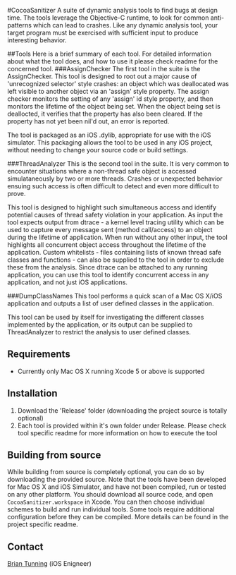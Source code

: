 #CocoaSanitizer
A suite of dynamic analysis tools to find bugs at design time.  The tools leverage the Objective-C runtime, to look for common anti-patterns which can lead to crashes.
Like any dynamic analysis tool, your target program must be exercised with sufficient input to produce interesting behavior.

##Tools
Here is a brief summary of each tool. For detailed information about what the tool does, and how to use it please check readme for the concerned tool.
###AssignChecker
The first tool in the suite is the AssignChecker. This tool is designed to root out a major cause of 'unrecognized selector' style crashes: an object which was deallocated was left visible to another object via an 'assign' style property. The assign checker monitors the setting of any 'assign' id style property, and then monitors the lifetime of the object being set. When the object being set is deallocted, it verifies that the property has also been cleared. If the property has not yet been nil'd out, an error is reported.

The tool is packaged as an iOS .dylib, appropriate for use with the iOS simulator.  This packaging allows the tool to be used in any iOS project, without needing to change your source code or build settings.

###ThreadAnalyzer
This is the second tool in the suite. It is very common to encounter situations where a non-thread safe object is accessed simulataneously by two or more threads. Crashes or unexpected behavior ensuing such access is often difficult to detect and even more difficult to prove.

This tool is designed to highlight such simultaneous access and identify potential causes of thread safety violation in your application. As input the tool expects output from dtrace - a kernel level tracing utility which can be used to capture every message sent (method call/access) to an object during the lifetime of application.
When run without any other input, the tool highlights all concurrent object access throughout the lifetime of the application. Custom whitelists - files containing lists of known thread safe classes and functions - can also be supplied to the tool in order to exclude these from the analysis.
Since dtrace can be attached to any running application, you can use this tool to identify concurrent access in any application, and not just iOS applications.


###DumpClassNames
This tool performs a quick scan of a Mac OS X/iOS application and outputs a list of user defined classes in the application. 

This tool can be used by itself for investigating the different classes implemented by the application, or its output can be supplied to ThreadAnalyzer to restrict the analysis to user defined classes.


## Requirements
* Currently only Mac OS X running Xcode 5 or above is supported

## Installation

1. Download the 'Release' folder (downloading the project source is totally optional)
2. Each tool is provided within it's own folder under Release. Please check tool specific readme for more information on how to execute the tool

## Building from source
While building from source is completely optional, you can do so by downloading the provided source. Note that the tools have been developed for Mac OS X and iOS Simulator, and have not been compiled, run or tested on any other platform. You should download all source code, and open ```CocoaSanitizer.workspace``` in Xcode. You can then choose individual schemes to build and run individual tools. Some tools require additional configuration before they can be compiled. More details can be found in the project specific readme.


## Contact

[Brian Tunning](http://backyard.yahoo.com/tools/g/employee/profile?user_id=btunning) (iOS Enigneer)<br />
